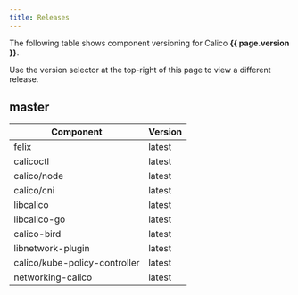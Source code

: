 ```yaml
---
title: Releases
---
```


The following table shows component versioning for Calico  **{{ page.version }}**.

Use the version selector at the top-right of this page to view a different release.

## master

| Component              | Version |
|------------------------|---------|
| felix                  | latest  |
| calicoctl              | latest  |
| calico/node            | latest  |
| calico/cni             | latest  |
| libcalico              | latest  |
| libcalico-go           | latest  |
| calico-bird            | latest  |
| libnetwork-plugin      | latest  |
| calico/kube-policy-controller | latest  |
| networking-calico      | latest  |
